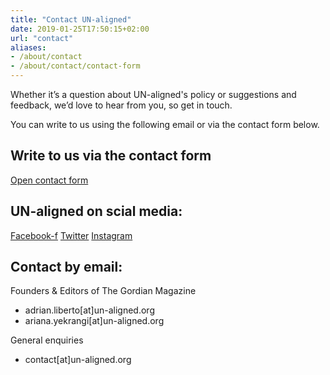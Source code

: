 ```yaml
---
title: "Contact UN-aligned"
date: 2019-01-25T17:50:15+02:00
url: "contact"
aliases:
- /about/contact
- /about/contact/contact-form
---
```


Whether it’s a question about UN-aligned's policy or suggestions and feedback, we’d love to hear from you, so get in touch.

You can write to us using the following email or via the contact form below.

## Write to us via the contact form

[Open contact form](https://un-aligned.org/about/contact/contact-form/)

## UN-aligned on scial media:

[Facebook-f](https://www.facebook.com/UNalignedFinland) [Twitter](https://twitter.com/UNalignedFin) [Instagram](https://www.instagram.com/UNalignedFinland)

## Contact by email:

Founders & Editors of The Gordian Magazine 

- adrian.liberto\[at\]un-aligned.org
- ariana.yekrangi\[at\]un-aligned.org

General enquiries

- contact\[at\]un-aligned.org
